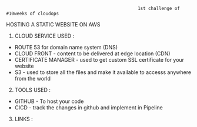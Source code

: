                                                       1st challenge of #10weeks of cloudops     
              
HOSTING A STATIC WEBSITE ON AWS

1. CLOUD SERVICE USED : 

* ROUTE 53 for domain name system (DNS)   <br>
* CLOUD FRONT - content to be delivered at edge location (CDN)   <br>
* CERTIFICATE MANAGER - used to get custom SSL certificate for your website    <br>
* S3 - used to store all the files and make it available to accesss anywhere from the world    <br>  


2. TOOLS USED :

* GITHUB - To host your code   <br> 
* CICD - track the changes in github and implement in Pipeline   <br>


3. LINKS : 
